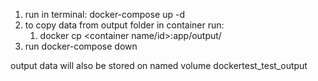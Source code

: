 1. run in terminal: docker-compose up -d
2. to copy data from output folder in container run:
   1. docker cp <container name/id>:app/output/ <dest path on host machine>
3. run docker-compose down

output data will also be stored on named volume dockertest_test_output